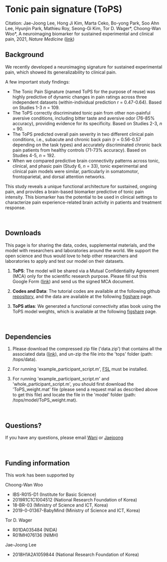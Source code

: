 # Tonic pain signature (ToPS)


Citation: Jae-Joong Lee, Hong Ji Kim, Marta Ceko, Bo-yong Park, Soo Ahn Lee, Hyunjin Park, Mathieu Roy, Seong-Gi Kim, Tor D. Wager\*, Choong-Wan Woo\*, A neuroimaging biomarker for sustained experimental and clinical pain, 2021, _Nature Medicine_ ([link](https://www.nature.com/articles/s41591-020-1142-7))


## Background

We recently developed a neuroimaging signature for sustained experimental pain, which showed its generalizability to clinical pain. 

A few important study findings:

- The Tonic Pain Signature (named ToPS for the purpose of reuse) was highly predictive of dynamic changes in pain ratings across three independent datasets (within-individual prediction r = 0.47-0.64). Based on Studies 1-3 _n_ = 109.
- The ToPS correctly discriminated tonic pain from other non-painful aversive conditions, including bitter taste and aversive odor (76-85% accuracy), providing evidence for its specificity. Based on Studies 2-3, _n_ = 90.
- The ToPS predicted overall pain severity in two different clinical pain conditions, i.e., subacute and chronic back pain (r = 0.56-0.57 depending on the task types) and accurately discriminated chronic back pain patients from healthy controls (71-73% accuracy). Based on Studies 4-5, _n_ = 192.
- When we compared predictive brain connectivity patterns across tonic, clinical, and phasic pain (Study 6, _n_ = 33), tonic experimental and clinical pain models were similar, particularly in somatomotor, frontoparietal, and dorsal attention networks. 

This study reveals a unique functional architecture for sustained, ongoing pain, and provides a brain-based biomarker predictive of tonic pain intensity. This biomarker has the potential to be used in clinical settings to characterize pain experience-related brain activity in patients and treatment response. 

<br>

## Downloads

This page is for sharing the data, codes, supplemental materials, and the model with researchers and laboratories around the world. We support the open science and thus would love to help other researchers and laboratories to apply and test our model on their datasets.

1) **ToPS**: The model will be shared via a Mutual Confidentiality Agreement (MCA) only for the scientific research purpose. Please fill out this Google Form ([link](https://forms.gle/agADsarrVPdVmC8n8)) and send us the signed MCA document.

2) **Codes and Data**: The tutorial codes are available at the following github [repository](https://github.com/cocoanlab/tops), and the data are available at the following [figshare](https://figshare.com/articles/dataset/data_zip/13082519) page.

3) **ToPS atlas**: We generated a functional connectivity atlas book using the ToPS model weights, which is available at the following [figshare](https://figshare.com/articles/figure/ToPS_connection_atlas_pdf/13237403) page.

<br>

## Dependencies

1. Please download the compressed zip file ('data.zip') that contains all the associated data ([link](https://figshare.com/articles/dataset/data_zip/13082519)), and un-zip the file into the 'tops' folder (path: /tops/data).

2. For running 'example_participant_script.m', [FSL](https://fsl.fmrib.ox.ac.uk/fsl/fslwiki) must be installed.

3. For running 'example_participant_script.m' and 'whole_participant_script.m', you should first download the 'ToPS_weight.mat' file (please send a request mail as described above to get this file) and locate the file in the 'model' folder (path: /tops/model/ToPS_weight.mat).

<br>

## Questions?

If you have any questions, please email [Wani](mailto:choongwan.woo@gmail.com) or [Jaejoong](mailto:jaejoonglee92@gmail.com)

<br>

## Funding information

This work has been supported by 

Choong-Wan Woo

- IBS-R015-D1 (Institute for Basic Science)
- 2019R1C1C1004512 (National Research Foundation of Korea)
- 18-BR-03 (Ministry of Science and ICT, Korea)
- 2019-0-01367-BabyMind (Ministry of Science and ICT, Korea)

Tor D. Wager

- R01DA035484 (NIDA)
- R01MH076136 (NIMH)

Jae-Joong Lee

- 2018H1A2A1059844 (National Research Foundation of Korea)
